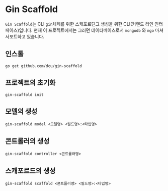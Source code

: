 # Gin Scaffold

`Gin Scaffold`는 CLI `gin`체제를 위한 스캐포르딘그 생성을 위한 CLI(커멘드 라인 인터페이스)입니다.
현재 이 프로젝트에서는 그러면 데이타베이스로서 `mongodb` 와 `mgo` 마셔 서포트하고 있습니다.

## 인스톨

	go get github.com/dcu/gin-scaffold

## 프로젝트의 초기화

	gin-scaffold init 

## 모델의 생성

	gin-scaffold model <모델명> <필드명>:<타입명>

## 콘트롤러의 생성

	gin-scaffold controller <콘트롤러명>

## 스캐포르드의 생성

	gin-scaffold scaffold <콘트롤러명> <필드명>:<타입명>
